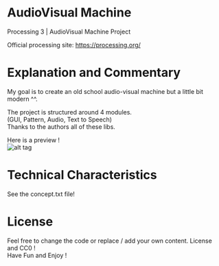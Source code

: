 # AudioVisual Machine
Processing 3 | AudioVisual Machine Project

Official processing site: https://processing.org/

# Explanation and Commentary <br/>

My goal is to create an old school audio-visual machine but a little bit modern ^^. <br/>

The project is structured around 4 modules. <br/>
(GUI, Pattern, Audio, Text to Speech) <br/>
Thanks to the authors all of these libs. <br/>

Here is a preview ! <br/>
![alt tag](http://i.imgur.com/hKP8ayZ.png) <br/>

# Technical Characteristics <br/>
See the concept.txt file! <br/>

# License <br/>
Feel free to change the code or replace / add your own content. License and CC0 ! <br/>
Have Fun and Enjoy ! <br/>
